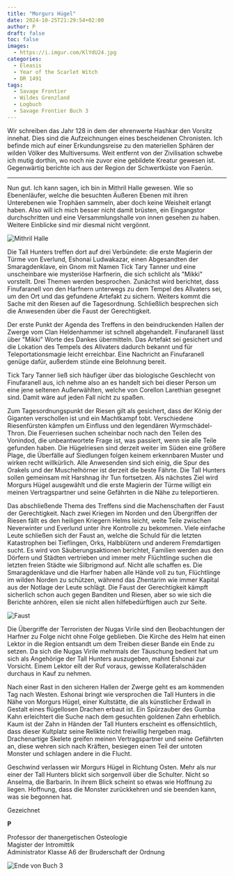 ```yaml
---
title: "Morgurs Hügel"
date: 2024-10-25T21:29:54+02:00
author: P
draft: false
toc: false
images:
  - https://i.imgur.com/KlYdU24.jpg
categories:
  - Eleasis
  - Year of the Scarlet Witch
  - DR 1491
tags: 
  - Savage Frontier
  - Wildes Grenzland
  - Logbuch
  - Savage Frontier Buch 3
---
```


Wir schreiben das Jahr 128 in dem der ehrenwerte Hashkar den Vorsitz innehat. Dies sind die Aufzeichnungen eines bescheidenen Chronisten. Ich befinde mich auf einer Erkundungsreise zu den materiellen Sphären der wilden Völker des Multiversums. Weit entfernt von der Zivilisation schwebe ich mutig dorthin, wo noch nie zuvor eine gebildete Kreatur gewesen ist. Gegenwärtig berichte ich aus der Region der Schwertküste von Faerûn.
 
---

Nun gut. Ich kann sagen, ich bin in Mithril Halle gewesen. Wie so Ebenenläufer, welche die besuchten Äußeren Ebenen mit ihren Unterebenen wie Trophäen sammeln, aber doch keine Weisheit erlangt haben. Also will ich mich besser nicht damit brüsten, ein Eingangstor durchschritten und eine Versammlungshalle von innen gesehen zu haben. Weitere Einblicke sind mir diesmal nicht vergönnt.

![Mithril Halle](https://i.imgur.com/rikh0Xa.jpg)
 
Die Tall Hunters treffen dort auf drei Verbündete: die erste Magierin der Türme von Everlund, Eshonai Ludwakazar, einen Abgesandten der Smaragdenklave, ein Gnom mit Namen Tick Tary Tanner und eine unscheinbare wie mysteriöse Harfnerin, die sich schlicht als "Mikki" vorstellt. Drei Themen werden besprochen. Zunächst wird berichtet, dass Finufaranell von den Harfnern unterwegs zu dem Tempel des Allvaters sei, um den Ort und das gefundene Artefakt zu sichern. Weiters kommt die Sache mit den Riesen auf die Tagesordnung. Schließlich besprechen sich die Anwesenden über die Faust der Gerechtigkeit.
 
Der erste Punkt der Agenda des Treffens in den beindruckenden Hallen der Zwerge vom Clan Heldenhammer ist schnell abgehandelt. Finufaranell lässt über "Mikki" Worte des Dankes übermitteln. Das Artefakt sei gesichert und die Lokation des Tempels des Allvaters dadurch bekannt und für Teleportationsmagie leicht erreichbar. Eine Nachricht an Finufaranell genüge dafür, außerdem stünde eine Belohnung bereit.
 
Tick Tary Tanner ließ sich häufiger über das biologische Geschlecht von Finufaranell aus, ich nehme also an es handelt sich bei dieser Person um eine jene seltenen Außerwählten, welche von Corellon Larethian   gesegnet sind. Damit wäre auf jeden Fall nicht zu spaßen.
 
Zum Tagesordnungspunkt der Riesen gilt als gesichert, dass der König der Giganten verschollen ist und ein Machtkampf tobt. Verschiedene Riesenfürsten kämpfen um Einfluss und den legendären Wyrmschädel-Thron. Die Feuerriesen suchen scheinbar noch nach den Teilen des Vonindod, die unbeantwortete Frage ist, was passiert, wenn sie alle Teile gefunden haben. Die Hügelriesen sind derzeit weiter im Süden eine größere Plage, die Überfälle auf Siedlungen folgen keinem erkennbaren Muster und wirken recht willkürlich. Alle Anwesenden sind sich einig, die Spur des Orakels und der Muschelhörner ist derzeit die beste Fährte. Die Tall Hunters sollen gemeinsam mit Harshnag ihr Tun fortsetzen. Als nächstes Ziel wird Morgurs Hügel ausgewählt und die erste Magierin der Türme willigt ein meinen Vertragspartner und seine Gefährten in die Nähe zu teleportieren.
 
Das abschließende Thema des Treffens sind die Machenschaften der Faust der Gerechtigkeit. Nach zwei Kriegen im Norden und den Übergriffen der Riesen fällt es den heiligen Kriegern Helms leicht, weite Teile zwischen Neverwinter und Everlund unter ihre Kontrolle zu bekommen. Viele einfache Leute schließen sich der Faust an, welche die Schuld für die letzten Katastrophen bei Tieflingen, Orks, Halbblütern und anderem Fremdartigen sucht. Es wird von Säuberungsaktionen berichtet, Familien werden aus den Dörfern und Städten vertrieben und immer mehr Flüchtlinge suchen die letzten freien Städte wie Silbrigmond auf. Nicht alle schaffen es. Die Smaragdenklave und die Harfner haben alle Hände voll zu tun, Flüchtlinge im wilden Norden zu schützen, während das Zhentarim wie immer Kapital aus der Notlage der Leute schlägt. Die Faust der Gerechtigkeit kämpft sicherlich schon auch gegen Banditen und Riesen, aber so wie sich die Berichte anhören, eilen sie nicht allen hilfebedürftigen auch zur Seite.

![Faust](https://i.imgur.com/FyDs3rZ.jpg)

Die Übergriffe der Terroristen der Nugas Virile sind den Beobachtungen der Harfner zu Folge nicht ohne Folge geblieben. Die Kirche des Helm hat einen Lektor in die Region entsandt um dem Treiben dieser Bande ein Ende zu setzen. Da sich die Nugas Virile mehrmals der Täuschung bedient hat um sich als Angehörige der Tall Hunters auszugeben, mahnt Eshonai zur Vorsicht. Einem Lektor eilt der Ruf voraus, gewisse Kollateralschäden durchaus in Kauf zu nehmen.
 
Nach einer Rast in den sicheren Hallen der Zwerge geht es am kommenden Tag nach Westen. Eshonai bringt wie versprochen die Tall Hunters in die Nähe von Morgurs Hügel, einer Kultstätte, die als künstlicher Erdwall in Gestalt eines flügellosen Drachen erbaut ist. Ein Spürzauber des Gumba Kahn erleichtert die Suche nach dem gesuchten goldenen Zahn erheblich. Kaum ist der Zahn in Händen der Tall Hunters erscheint es offensichtlich, dass dieser Kultplatz seine Relikte nicht freiwillig hergeben mag. Drachenartige Skelete greifen meinen Vertragspartner und seine Gefährten an, diese wehren sich nach Kräften, besiegen einen Teil der untoten Monster und schlagen andere in die Flucht.
 
Geschwind verlassen wir Morgurs Hügel in Richtung Osten. Mehr als nur einer der Tall Hunters blickt sich sorgenvoll über die Schulter. Nicht so Anselma, die Barbarin. In ihrem Blick scheint so etwas wie Hoffnung zu liegen. Hoffnung, dass die Monster zurückkehren und sie beenden kann, was sie begonnen hat.

Gezeichnet  

**P**  

Professor der thanergetischen Osteologie  
Magister der Intromittik  
Administrator Klasse A6 der Bruderschaft der Ordnung

![Ende von Buch 3](https://i.imgur.com/m6Ha4jI.png)

